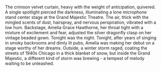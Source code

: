 The crimson velvet curtain, heavy with the weight of anticipation, quivered.  A single spotlight pierced the darkness, illuminating a lone microphone stand center stage at the Grand Majestic Theatre.  The air, thick with the mingled scents of dust, hairspray, and nervous perspiration, vibrated with a low hum.  Backstage, Amelia Grace Hawthorne, her throat tight with a mixture of excitement and fear, adjusted the silver dragonfly clasp on her vintage beaded gown.  Tonight was the night.  Tonight, after years of singing in smoky backrooms and dimly lit pubs, Amelia was making her debut on a stage worthy of her dreams.  Outside, a winter storm raged, coating the streets of 1940s Chicago in a thick blanket of snow, but inside the Grand Majestic, a different kind of storm was brewing - a tempest of melody waiting to be unleashed.
